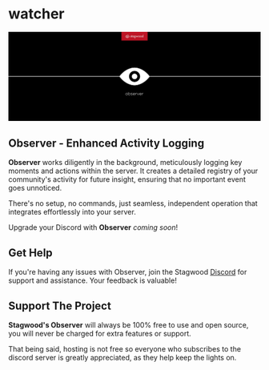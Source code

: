 # watcher
![An icon of an eye and the word Observer](bots_brand_banner.png)
## Observer - Enhanced Activity Logging
**Observer** works diligently in the background, meticulously logging key moments and actions within the server. It creates a detailed registry of your community's activity for future insight, ensuring that no important event goes unnoticed.

There's no setup, no commands, just seamless, independent operation that integrates effortlessly into your server.

Upgrade your Discord with **Observer** *coming soon*!

## Get Help
If you're having any issues with Observer, join the Stagwood [Discord](http://stagwood.ink) for support and assistance. Your feedback is valuable!

## Support The Project
**Stagwood's Observer** will always be 100% free to use and open source, you will never be charged for extra features or support.

That being said, hosting is not free so everyone who subscribes to the discord server is greatly appreciated, as they help keep the lights on.

